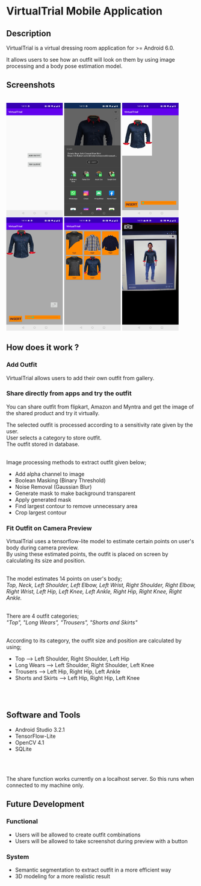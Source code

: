 # VirtualTrial Mobile Application



## Description
VirtualTrial is a virtual dressing room application for >= Android 6.0.

It allows users to see how an outfit will look on them by using image processing and a body pose estimation model.

## Screenshots

<br>  <img src="https://github.com/AnandSidd/VirtualTrial/blob/master/Screenshot_20201101-141019.jpg" height=300 width=150>
 <img src="https://github.com/AnandSidd/VirtualTrial/blob/master/Screenshot_20201101-141348.jpg" height=300 width=150>
<img src="https://github.com/AnandSidd/VirtualTrial/blob/master/Screenshot_20201101-141401.jpg" height=300 width=150>
<img src="https://github.com/AnandSidd/VirtualTrial/blob/master/Screenshot_20201101-141408.jpg" height=300 width=150>
<img src="https://github.com/AnandSidd/VirtualTrial/blob/master/Screenshot_20201101-141416.jpg" height=300 width=150>
<img src="https://github.com/AnandSidd/VirtualTrial/blob/master/Screenshot_20201101-141509.jpg" height=300 width=150>
</br>

## How does it work ?
### Add Outfit
VirtualTrial allows users to add their own outfit from gallery.<br/>
### Share directly from apps and try the outfit
You can share outfit from flipkart, Amazon and Myntra and get the image of the shared product and try it virtually.

The selected outfit is processed according to a sensitivity rate given by the user.<br/>
User selects a category to store outfit.<br/>
The outfit stored in database.<br/><br/>

Image processing methods to extract outfit given below;
  * Add alpha channel to image
  * Boolean Masking (Binary Threshold)
  * Noise Removal (Gaussian Blur)
  * Generate mask to make background transparent
  * Apply generated mask
  * Find largest contour to remove unnecessary area
  * Crop largest contour

### Fit Outfit on Camera Preview
VirtualTrial uses a tensorflow-lite model to estimate certain points on user's body during camera preview.<br/> 
By using these estimated points, the outfit is placed on screen by calculating its size and position.<br/><br/>


The model estimates 14 points on user's body;<br/> 
_Top, Neck, Left Shoulder, Left Elbow, Left Wrist, Right Shoulder, Right Elbow, Right Wrist, Left Hip, Left Knee, Left Ankle, Right Hip, Right Knee, Right Ankle._<br/><br/>


There are 4 outfit categories;<br/>
_"Top", "Long Wears", "Trousers", "Shorts and Skirts"_
<br/><br/>

According to its category, the outfit size and position are calculated by using;<br/>
* Top --> Left Shoulder, Right Shoulder, Left Hip
* Long Wears --> Left Shoulder, Right Shoulder, Left Knee
* Trousers --> Left Hip, Right Hip, Left Ankle
* Shorts and Skirts --> Left Hip, Right Hip, Left Knee


<br/><br/>
## Software and Tools
* Android Studio 3.2.1
* TensorFlow-Lite
* OpenCV 4.1
* SQLite


<br/><br/>

The share function works currently on a localhost server. So this runs when connected to my machine only.
## Future Development
  ### Functional
  * Users will be allowed to create outfit combinations
  * Users will be allowed to take screenshot during preview with a button

  ### System
  * Semantic segmentation to extract outfit in a more efficient way
  * 3D modeling for a more realistic result
